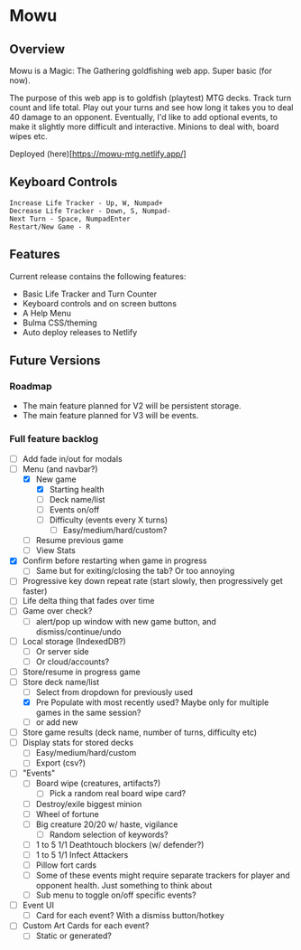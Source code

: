 # Mowu

## Overview

Mowu is a Magic: The Gathering goldfishing web app. Super basic (for now). 

The purpose of this web app is to goldfish (playtest) MTG decks. Track turn count and life total. Play out your turns and see how long it takes you to deal 40 damage to an opponent. Eventually, I'd like to add optional events, to make it slightly more difficult and interactive. Minions to deal with, board wipes etc.

Deployed (here)[https://mowu-mtg.netlify.app/]

## Keyboard Controls

    Increase Life Tracker - Up, W, Numpad+
    Decrease Life Tracker - Down, S, Numpad-
    Next Turn - Space, NumpadEnter
    Restart/New Game - R

## Features

Current release contains the following features:

- Basic Life Tracker and Turn Counter
- Keyboard controls and on screen buttons
- A Help Menu
- Bulma CSS/theming
- Auto deploy releases to Netlify

## Future Versions

### Roadmap

- The main feature planned for V2 will be persistent storage.
- The main feature planned for V3 will be events.

### Full feature backlog

- [ ] Add fade in/out for modals
- [ ] Menu (and navbar?)
    - [x] New game
        - [x] Starting health
        - [ ] Deck name/list
        - [ ] Events on/off
        - [ ] Difficulty (events every X turns)
            - [ ] Easy/medium/hard/custom?
    - [ ] Resume previous game
    - [ ] View Stats
- [x] Confirm before restarting when game in progress
    - [ ] Same but for exiting/closing the tab? Or too annoying
- [ ] Progressive key down repeat rate (start slowly, then progressively get faster)
- [ ] Life delta thing that fades over time
- [ ] Game over check?
    - [ ] alert/pop up window with new game button, and dismiss/continue/undo 
- [ ] Local storage (IndexedDB?)
    - [ ] Or server side
    - [ ] Or cloud/accounts?
- [ ] Store/resume in progress game
- [ ] Store deck name/list
    - [ ] Select from dropdown for previously used
    - [x] Pre Populate with most recently used? Maybe only for multiple games in the same session?
    - [ ] or add new
- [ ] Store game results (deck name, number of turns, difficulty etc)
- [ ] Display stats for stored decks
    - [ ] Easy/medium/hard/custom
    - [ ] Export (csv?)
- [ ] "Events"
    - [ ] Board wipe (creatures, artifacts?)
        - [ ] Pick a random real board wipe card?
    - [ ] Destroy/exile biggest minion
    - [ ] Wheel of fortune
    - [ ] Big creature 20/20 w/ haste, vigilance
        - [ ] Random selection of keywords?
    - [ ] 1 to 5 1/1 Deathtouch blockers (w/ defender?)
    - [ ] 1 to 5 1/1 Infect Attackers
    - [ ] Pillow fort cards
    - [ ] Some of these events might require separate trackers for player and opponent health. Just something to think about
    - [ ] Sub menu to toggle on/off specific events?
- [ ] Event UI
    - [ ] Card for each event? With a dismiss button/hotkey
- [ ] Custom Art Cards for each event?
    - [ ] Static or generated?
